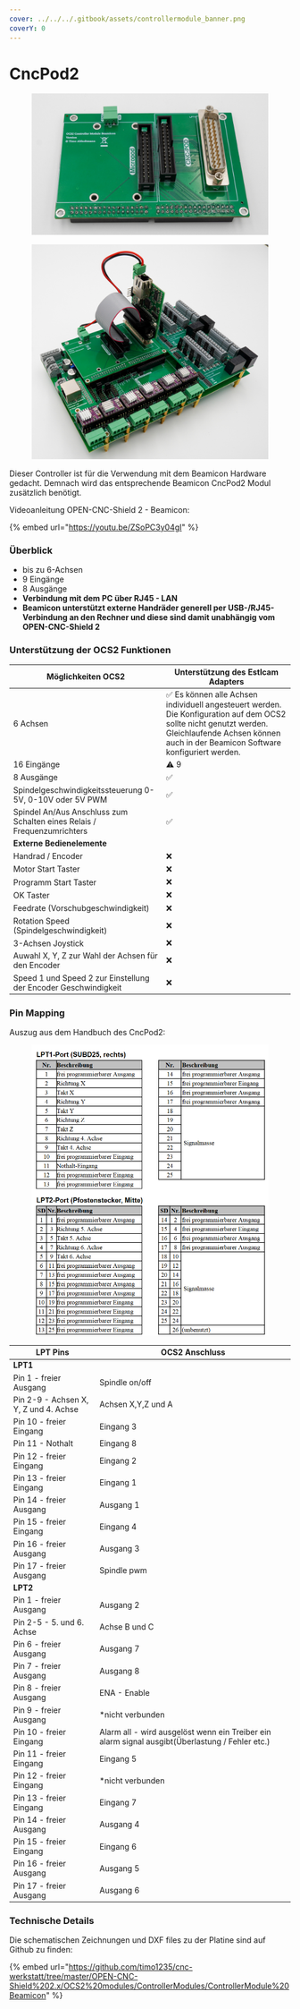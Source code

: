```yaml
---
cover: ../../../.gitbook/assets/controllermodule_banner.png
coverY: 0
---
```


# CncPod2

<div>

<figure><img src="../../../.gitbook/assets/controller beamicon-3-1200px.jpg" alt=""><figcaption></figcaption></figure>

 

<figure><img src="../../../.gitbook/assets/controller beamicon-10-1200px (1).jpg" alt=""><figcaption></figcaption></figure>

</div>

Dieser Controller ist für die Verwendung mit dem Beamicon Hardware gedacht. Demnach wird das entsprechende Beamicon CncPod2 Modul zusätzlich benötigt.

Videoanleitung OPEN-CNC-Shield 2 - Beamicon:

{% embed url="https://youtu.be/ZSoPC3y04gI" %}

### Überblick

* bis zu 6-Achsen
* 9 Eingänge
* 8 Ausgänge
* **Verbindung mit dem PC über RJ45 - LAN**
* **Beamicon unterstützt externe Handräder generell per USB-/RJ45-Verbindung an den Rechner und diese sind damit unabhängig vom OPEN-CNC-Shield 2**

### Unterstützung der OCS2 Funktionen <a href="#unterstuetzung-des-ocs2-funktionen" id="unterstuetzung-des-ocs2-funktionen"></a>

<table><thead><tr><th width="313">Möglichkeiten OCS2</th><th width="432">Unterstützung des Estlcam Adapters</th></tr></thead><tbody><tr><td>6 Achsen</td><td><span data-gb-custom-inline data-tag="emoji" data-code="2705">✅</span> Es können alle Achsen individuell angesteuert werden. Die Konfiguration auf dem OCS2 sollte nicht genutzt werden. Gleichlaufende Achsen können auch in der Beamicon Software konfiguriert werden.</td></tr><tr><td>16 Eingänge</td><td><span data-gb-custom-inline data-tag="emoji" data-code="26a0">⚠</span> 9</td></tr><tr><td>8 Ausgänge</td><td><span data-gb-custom-inline data-tag="emoji" data-code="2705">✅</span></td></tr><tr><td>Spindelgeschwindigkeitssteuerung 0-5V, 0-10V oder 5V PWM</td><td><span data-gb-custom-inline data-tag="emoji" data-code="2705">✅</span></td></tr><tr><td>Spindel An/Aus Anschluss zum Schalten eines Relais / Frequenzumrichters</td><td><span data-gb-custom-inline data-tag="emoji" data-code="2705">✅</span></td></tr><tr><td><strong>Externe Bedienelemente</strong></td><td></td></tr><tr><td>Handrad / Encoder</td><td><span data-gb-custom-inline data-tag="emoji" data-code="274c">❌</span></td></tr><tr><td>Motor Start Taster</td><td><span data-gb-custom-inline data-tag="emoji" data-code="274c">❌</span></td></tr><tr><td>Programm Start Taster</td><td><span data-gb-custom-inline data-tag="emoji" data-code="274c">❌</span></td></tr><tr><td>OK Taster</td><td><span data-gb-custom-inline data-tag="emoji" data-code="274c">❌</span></td></tr><tr><td>Feedrate (Vorschubgeschwindigkeit)</td><td><span data-gb-custom-inline data-tag="emoji" data-code="274c">❌</span></td></tr><tr><td>Rotation Speed (Spindelgeschwindigkeit)</td><td><span data-gb-custom-inline data-tag="emoji" data-code="274c">❌</span></td></tr><tr><td>3-Achsen Joystick </td><td><span data-gb-custom-inline data-tag="emoji" data-code="274c">❌</span></td></tr><tr><td>Auwahl X, Y, Z zur Wahl der Achsen für den Encoder</td><td><span data-gb-custom-inline data-tag="emoji" data-code="274c">❌</span></td></tr><tr><td>Speed 1 und Speed 2 zur Einstellung der Encoder Geschwindigkeit</td><td><span data-gb-custom-inline data-tag="emoji" data-code="274c">❌</span></td></tr></tbody></table>

### Pin Mapping <a href="#undefined" id="undefined"></a>

Auszug aus dem Handbuch des CncPod2:

<figure><img src="../../../.gitbook/assets/cncpod2.png" alt=""><figcaption></figcaption></figure>

| LPT Pins                              | OCS2 Anschluss                                                                                  |
| ------------------------------------- | ----------------------------------------------------------------------------------------------- |
| **LPT1**                              |                                                                                                 |
| Pin 1 - freier Ausgang                | Spindle on/off                                                                                  |
| Pin 2-9 - Achsen X, Y, Z und 4. Achse | Achsen X,Y,Z und A                                                                              |
| Pin 10 - freier Eingang               | Eingang 3                                                                                       |
| Pin 11 - Nothalt                      | Eingang 8                                                                                       |
| Pin 12 - freier Eingang               | Eingang 2                                                                                       |
| Pin 13 - freier Eingang               | Eingang 1                                                                                       |
| Pin 14 - freier Ausgang               | Ausgang 1                                                                                       |
| Pin 15 - freier Eingang               | Eingang 4                                                                                       |
| Pin 16 - freier Ausgang               | Ausgang 3                                                                                       |
| Pin 17 - freier Ausgang               | Spindle pwm                                                                                     |
| **LPT2**                              |                                                                                                 |
| Pin 1 - freier Ausgang                | Ausgang 2                                                                                       |
| Pin 2-5 - 5. und 6. Achse             | Achse B und C                                                                                   |
| Pin 6 - freier Ausgang                | Ausgang 7                                                                                       |
| Pin 7 - freier Ausgang                | Ausgang 8                                                                                       |
| Pin 8 - freier Ausgang                | ENA - Enable                                                                                    |
| Pin 9 - freier Ausgang                | \*nicht verbunden                                                                               |
| Pin 10 - freier Eingang               | Alarm all - wird ausgelöst wenn ein Treiber ein alarm signal ausgibt(Überlastung / Fehler etc.) |
| Pin 11 - freier Eingang               | Eingang 5                                                                                       |
| Pin 12 - freier Eingang               | \*nicht verbunden                                                                               |
| Pin 13 - freier Eingang               | Eingang 7                                                                                       |
| Pin 14 - freier Ausgang               | Ausgang 4                                                                                       |
| Pin 15 - freier Eingang               | Eingang 6                                                                                       |
| Pin 16 - freier Ausgang               | Ausgang 5                                                                                       |
| Pin 17 - freier Ausgang               | Ausgang 6                                                                                       |

### Technische Details

Die schematischen Zeichnungen und DXF files zu der Platine sind auf Github zu finden:

{% embed url="https://github.com/timo1235/cnc-werkstatt/tree/master/OPEN-CNC-Shield%202.x/OCS2%20modules/ControllerModules/ControllerModule%20Beamicon" %}

